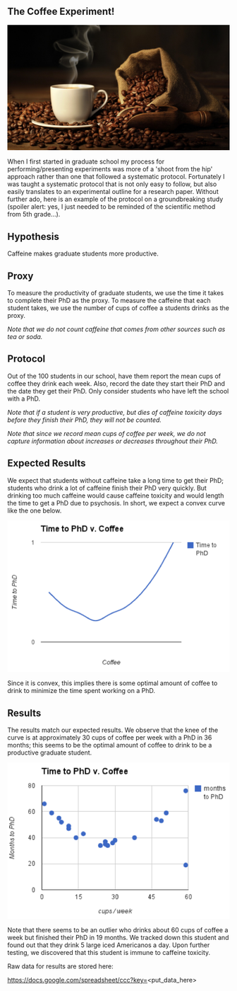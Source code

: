 ## The Coffee Experiment!

<img src="images/coffee.jpg" alt="hi" class="inline"/>

When I first started in graduate school my process for performing/presenting experiments was more of a 'shoot from the hip' approach rather than one that followed a systematic protocol. Fortunately I was taught a systematic protocol that is not only easy to follow, but also easily translates to an experimental outline for a research paper. Without further ado,  here is an example of the protocol on a groundbreaking study (spoiler alert: yes, I just needed to be reminded of the scientific method from 5th grade...). 

## Hypothesis

Caffeine makes graduate students more productive.

## Proxy

To measure the productivity of graduate students, we use the time it takes to complete their
PhD as the proxy. To measure the caffeine that each student takes, we use the
number of cups of coffee a students drinks as the proxy.

*Note that we do not count caffeine that comes from other sources such as tea or soda.*

## Protocol

Out of the 100 students in our school, have them report the mean cups of coffee they drink
each week. Also, record the date they start their PhD and the date they get their PhD. Only
consider students who have left the school with a PhD.

*Note that if a student is very productive, but dies of caffeine toxicity days before they finish
their PhD, they will not be counted.*

*Note that since we record mean cups of coffee per week, we do not capture information about
increases or decreases throughout their PhD.*

## Expected Results

We expect that students without caffeine take a long time to get their PhD; students who drink
a lot of caffeine finish their PhD very quickly. But drinking too much caffeine would cause
caffeine toxicity and would length the time to get a PhD due to psychosis. In short, we expect
a convex curve like the one below.

<img src="images/chart1.png" alt="hi" class="inline"/>

Since it is convex, this implies there is some optimal amount of coffee to drink to minimize the
time spent working on a PhD.

## Results

The results match our expected results. We observe that the knee of the curve is at
approximately 30 cups of coffee per week with a PhD in 36 months; this seems to be the
optimal amount of coffee to drink to be a productive graduate student.

<img src="images/chart2.png" alt="hi" class="inline"/>

Note that there seems to be an outlier who drinks about 60 cups of coffee a week but finished
their PhD in 19 months. We tracked down this student and found out that they drink 5 large
iced Americanos a day. Upon further testing, we discovered that this student is immune to
caffeine toxicity.

Raw data for results are stored here:

https://docs.google.com/spreadsheet/ccc?key=<put_data_here>

